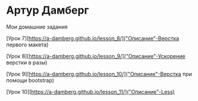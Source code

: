# Артур Дамберг

Мои домашние задания

[Урок 7][https://a-damberg.github.io/lesson_8/]("Описание"-Верстка первого макета)

[Урок 8][https://a-damberg.github.io/lesson_9/]("Описание"-Ускорение верстки в разы)

[Урок 9][https://a-damberg.github.io/lesson_10/]("Описание"-Верстка при помощи bootstrap)

[Урок 10][https://a-damberg.github.io/lesson_11/]("Описание"-Less)

